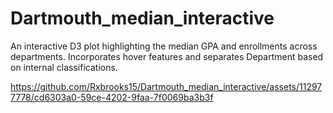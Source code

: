 # Dartmouth_median_interactive
An interactive D3 plot highlighting the median GPA and enrollments across departments. Incorporates hover features and separates Department based on internal classifications. 


https://github.com/Rxbrooks15/Dartmouth_median_interactive/assets/112977778/cd6303a0-59ce-4202-9faa-7f0069ba3b3f




